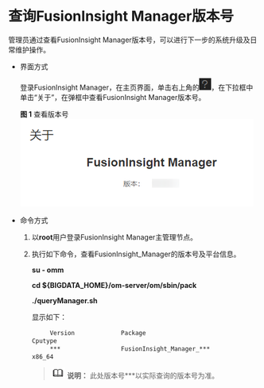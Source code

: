 # 查询FusionInsight Manager版本号<a name="admin_guide_000003"></a>

管理员通过查看FusionInsight Manager版本号，可以进行下一步的系统升级及日常维护操作。

-   界面方式

    登录FusionInsight Manager，在主页界面，单击右上角的![](figures/zh-cn_image_0263899368.png)，在下拉框中单击“关于”，在弹框中查看FusionInsight Manager版本号。

    **图 1**  查看版本号<a name="fig1446416383379"></a>  
    ![](figures/查看版本号.png "查看版本号")

-   命令方式
    1.  以**root**用户登录FusionInsight Manager主管理节点。
    2.  执行如下命令，查看FusionInsight\_Manager的版本号及平台信息。

        **su - omm**

        **cd $\{BIGDATA\_HOME\}/om-server/om/sbin/pack**

        **./queryManager.sh**

        显示如下：

        ```
             Version             Package                                                          Cputype
             ***                 FusionInsight_Manager_***                                        x86_64
        ```

        >![](public_sys-resources/icon-note.gif) **说明：** 
        >此处版本号\*\*\*以实际查询的版本号为准。



